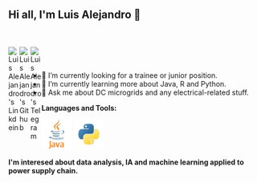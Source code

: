 ## Hi all, I'm Luis Alejandro 👋

<br/>
<br/>
<a href="https://www.linkedin.com/in/luis-alejandro">
  <img align="left" alt="Luis Alejandro's Linkdein" width="22px" src="https://cdn.jsdelivr.net/npm/simple-icons@v3/icons/linkedin.svg" />
</a>  
<a href="https://github.com/Luis-AlejandroC">
  <img align="left" alt="Luis Alejandro's Github" width="22px" src="https://cdn.jsdelivr.net/npm/simple-icons@v3/icons/github.svg" />
</a>
<a href="https://t.me/Parasite_single">
  <img align="left" alt="Luis Alejandro's Telegram" width="22px" src="https://cdn.jsdelivr.net/npm/simple-icons@v3/icons/telegram.svg" />
</a>
<br/>
<br/>

- 🔭 I’m currently looking for a trainee or junior position.
- 🌱 I’m currently learning more about Java, R and Python.
- 💬 Ask me about DC microgrids and any electrical-related stuff.

**Languages and Tools:**  

<code><img height="60" src="https://raw.githubusercontent.com/github/explore/80688e429a7d4ef2fca1e82350fe8e3517d3494d/topics/java/java.png"></code>
<code><img height="60" src="https://raw.githubusercontent.com/github/explore/80688e429a7d4ef2fca1e82350fe8e3517d3494d/topics/python/python.png"></code>
  
**I'm interesed about data analysis, IA and machine learning applied to power supply chain.**
     
<!--



// Education Section

const educationInfo = {
  display: true, // Set false to hide this section, defaults to true
  schools: [
    {
      schoolName: "Pascual Bravo University",
      logo: require("./assets/images/PascualBravo.jpeg"),
      subHeader: "Electrical Engineering",
      duration: "Currently",
      /*desc: "Participated in the research of XXX and published 3 papers.",
      descBullets: [
        "Lorem ipsum dolor sit amet, consectetur adipiscing elit",
        "Lorem ipsum dolor sit amet, consectetur adipiscing elit"
      ]*/
    },
    {
      schoolName: "Pascual Bravo University",
      logo: require("./assets/images/PascualBravo.jpeg"),
      subHeader: "Electrical technology",
      duration: "February 2016 -  September 2020",
      desc: "DC Microgrid transmission system at I.U. Pascual Bravo",
      /*descBullets: ["Lorem ipsum dolor sit amet, consectetur adipiscing elit"]*/
    }
  ]
};

// Your top 3 proficient stacks/tech experience

const techStack = {
  viewSkillBars: true, //Set it to true to show Proficiency Section
  experience: [
    {
      Stack: "WinCC - PLC programming", //Insert stack or technology you have experience in
      progressPercentage: "70%" //Insert relative proficiency in percentage
    },
    {
      Stack: "Electric design in CADe SIMU and Eplan",
      progressPercentage: "50%"
    },
    {
      Stack: "Java and Python programming",
      progressPercentage: "30%"
    }
  ],
  displayCodersrank: false // Set true to display codersrank badges section need to changes your username in src/containers/skillProgress/skillProgress.js:17:62, defaults to false
};

-->
